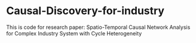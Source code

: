 # Causal-Discovery-for-industry
This is code for research paper: Spatio-Temporal Causal Network Analysis for Complex Industry System with Cycle Heterogeneity
